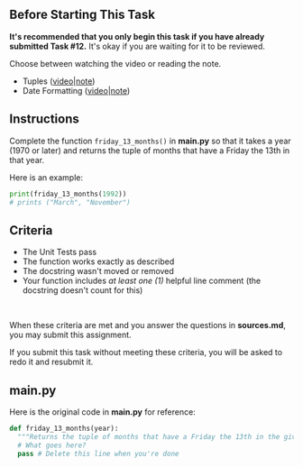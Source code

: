 ## Before Starting This Task

**It's recommended that you only begin this task if you have already submitted Task #12.** It's okay if you are waiting for it to be reviewed.

Choose between watching the video or reading the note.

* Tuples ([video](https://www.youtube.com/watch?v=q0B42AbggL0&list=PLVD25niNi0BkyCc47RgZHKnmIh6nsupN7)|[note](https://github.com/Kitchener-Waterloo-Collegiate-and-VS/ICS3U/blob/main/Unit%202/2.10%20Tuples.md))
* Date Formatting ([video](https://www.youtube.com/watch?v=eSgDFHLoe0c&list=PLVD25niNi0BkyCc47RgZHKnmIh6nsupN7)|[note](https://github.com/Kitchener-Waterloo-Collegiate-and-VS/ICS3U/blob/main/Unit%202/2.11%20Date%20Formatting.md))

## Instructions

Complete the function `friday_13_months()` in **main.py** so that it takes a year (1970 or later) and returns the tuple of months that have a Friday the 13th in that year.

Here is an example:

```python
print(friday_13_months(1992))
# prints ("March", "November")
```

## Criteria
* The Unit Tests pass
* The function works exactly as described
* The docstring wasn't moved or removed
* Your function includes *at least one (1)* helpful line comment (the docstring doesn't count for this)

&nbsp;&nbsp;

When these criteria are met and you answer the questions in **sources.md**, you may submit this assignment.

If you submit this task without meeting these criteria, you will be asked to redo it and resubmit it.

## main.py

Here is the original code in **main.py** for reference:

```python
def friday_13_months(year):
  """Returns the tuple of months that have a Friday the 13th in the given year. The months show up in order."""
  # What goes here?
  pass # Delete this line when you're done
```
